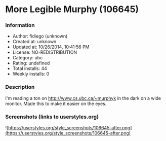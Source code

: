 # More Legible Murphy (106645)

### Information
- Author: fidiego (unknown)
- Created at: unknown
- Updated at: 10/26/2014, 10:41:56 PM
- License: NO-REDISTRIBUTION
- Category: ubc
- Rating: undefined
- Total installs: 44
- Weekly installs: 0


### Description
I'm reading a ton on http://www.cs.ubc.ca/~murphyk in the dark on a wide monitor. Made this to make it easier on the eyes.


### Screenshots (links to userstyles.org)
![https://userstyles.org/style_screenshots/106645-after.png](https://userstyles.org/style_screenshots/106645-after.png)


